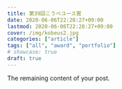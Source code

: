```yaml
---
title: 第39回こうべユース賞
date: 2020-06-06T22:28:27+09:00
lastmod: 2020-06-06T22:28:27+09:00
cover: /img/kobeus2.jpg
categories: ["article"]
tags: ["all", "award", "portfolio"]
# showcase: true
draft: true
---
```



<!--more-->

The remaining content of your post.
